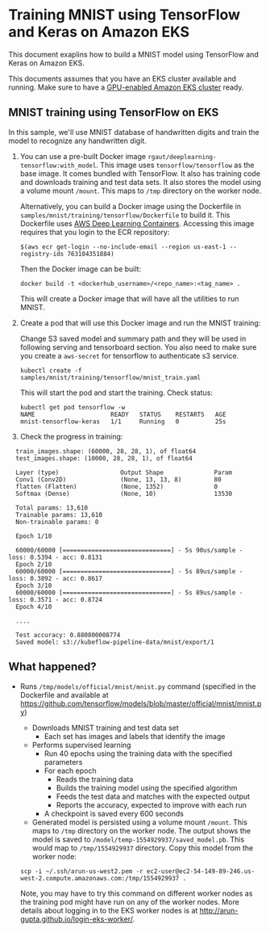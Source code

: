 # Training MNIST using TensorFlow and Keras on Amazon EKS

This document exaplins how to build a MNIST model using TensorFlow and Keras on Amazon EKS.

This documents assumes that you have an EKS cluster available and running. Make sure to have a [GPU-enabled Amazon EKS cluster](eks-gpu.md) ready.

## MNIST training using TensorFlow on EKS

In this sample, we'll use MNIST database of handwritten digits and train the model to recognize any handwritten digit.

1. You can use a pre-built Docker image `rgaut/deeplearning-tensorflow:with_model`. This image uses `tensorflow/tensorflow` as the base image. It comes bundled with TensorFlow. It also has training code and downloads training and test data sets. It also stores the model using a volume mount `/mount`. This maps to `/tmp` directory on the worker node.

   Alternatively, you can build a Docker image using the Dockerfile in `samples/mnist/training/tensorflow/Dockerfile` to build it. This Dockerfile uses [AWS Deep Learning Containers](https://aws.amazon.com/machine-learning/containers/). Accessing this image requires that you login to the ECR repository:

   ```
   $(aws ecr get-login --no-include-email --region us-east-1 --registry-ids 763104351884)
   ```

   Then the Docker image can be built:

   ```
   docker build -t <dockerhub_username>/<repo_name>:<tag_name> .
   ```

   This will create a Docker image that will have all the utilities to run MNIST.

2. Create a pod that will use this Docker image and run the MNIST training:

   Change S3 saved model and summary path and they will be used in following serving and tensorboard section.
   You also need to make sure you create a `aws-secret` for tensorflow to authenticate s3 service.

   ```
   kubectl create -f samples/mnist/training/tensorflow/mnist_train.yaml
   ```

   This will start the pod and start the training. Check status:

   ```
   kubectl get pod tensorflow -w
   NAME                     READY   STATUS    RESTARTS   AGE
   mnist-tensorflow-keras   1/1     Running   0          25s
   ```


3. Check the progress in training:

  ```
    train_images.shape: (60000, 28, 28, 1), of float64
    test_images.shape: (10000, 28, 28, 1), of float64

    Layer (type)                 Output Shape              Param
    Conv1 (Conv2D)               (None, 13, 13, 8)         80
    flatten (Flatten)            (None, 1352)              0
    Softmax (Dense)              (None, 10)                13530

    Total params: 13,610
    Trainable params: 13,610
    Non-trainable params: 0

    Epoch 1/10

    60000/60000 [==============================] - 5s 90us/sample - loss: 0.5394 - acc: 0.8131
    Epoch 2/10
    60000/60000 [==============================] - 5s 89us/sample - loss: 0.3892 - acc: 0.8617
    Epoch 3/10
    60000/60000 [==============================] - 5s 89us/sample - loss: 0.3571 - acc: 0.8724
    Epoch 4/10

    ....

    Test accuracy: 0.880800008774
    Saved model: s3://kubeflow-pipeline-data/mnist/export/1

  ```

## What happened?

- Runs `/tmp/models/official/mnist/mnist.py` command (specified in the Dockerfile and available at https://github.com/tensorflow/models/blob/master/official/mnist/mnist.py)
  - Downloads MNIST training and test data set
    - Each set has images and labels that identify the image
  - Performs supervised learning
    - Run 40 epochs using the training data with the specified parameters
    - For each epoch
      - Reads the training data
      - Builds the training model using the specified algorithm
      - Feeds the test data and matches with the expected output
      - Reports the accuracy, expected to improve with each run
  	- A checkpoint is saved every 600 seconds
  - Generated model is persisted using a volume mount `/mount`. This maps to `/tmp` directory on the worker node. The output shows the model is saved to `/model/temp-1554929937/saved_model.pb`. This would map to `/tmp/1554929937` directory. Copy this model from the worker node:

  ```
  scp -i ~/.ssh/arun-us-west2.pem -r ec2-user@ec2-54-149-89-246.us-west-2.compute.amazonaws.com:/tmp/1554929937 .
  ```

  Note, you may have to try this command on different worker nodes as the training pod might have run on any of the worker nodes. More details about logging in to the EKS worker nodes is at http://arun-gupta.github.io/login-eks-worker/.


